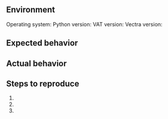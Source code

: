 ## Environment

Operating system:
Python version:
VAT version:
Vectra version:

## Expected behavior

## Actual behavior

## Steps to reproduce

1.
2.
3.
